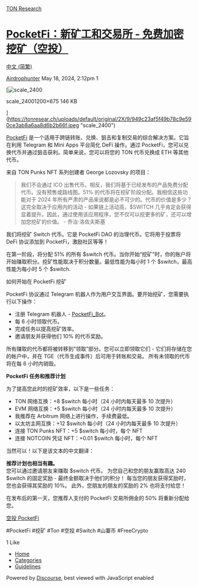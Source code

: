 [TON Research](/)

# [PocketFi：新矿工和交易所 - 免费加密挖矿（空投）](/t/pocketfi/18520)

[中文 (简繁)](/c/zh/48) 

    

[Airdrophunter](https://tonresear.ch/u/Airdrophunter)   May 18, 2024, 2:12pm  1

[![scale_2400](https://tonresear.ch/uploads/default/optimized/2X/9/949c23af5f49b78c9e590ce3ab8a6aa8d6b2b66f_2_690x388.jpeg)

scale\_24001200×675 146 KB

](https://tonresear.ch/uploads/default/original/2X/9/949c23af5f49b78c9e590ce3ab8a6aa8d6b2b66f.jpeg "scale_2400")

[PocketFi](https://t.me/pocketfi_bot/Mining?startapp=385084620) 是一个适用于跨链转账、兑换、狙击和复制交易的综合解决方案。它旨在利用 Telegram 和 Mini Apps 平台简化 DeFi 操作。通过 PocketFi，您可以兑换代币并通过狙击获利。简单来说，您可以将您的 TON 代币兑换成 ETH 等其他代币。

来自 TON Punks NFT 系列创建者 George Lozovsky 的项目：

> 我们不会通过 ICO 出售代币。相反，我们将基于已经发布的产品免费分配代币。没有预售或路线图。51% 的代币将在挖矿阶段分配。我相信这些功能对于 2024 年所有严肃的产品来说都是必不可少的。代币的价值是多少？这完全取决于应用内的活动 - 如果链上活动高，$SWITCH 几乎肯定会获得显着提升。因此，通过使用该应用程序，您不仅可以挖更多的矿，还可以增加您挖矿的价值。 - 乔治·洛佐夫斯基

我们将挖矿 Switch 代币。它是 PocketFi DAO 的治理代币。它将用于投票将 DeFi 协议添加到 PocketFi，激励社区等等！

在第一阶段，将分配 51% 的所有 $switch 代币。当你开始“挖矿”时，你的账户将开始赚取积分。挖矿性能取决于积分数量。最低性能为每小时 1 个 $switch，最高性能为每小时 5 个 $switch.

如何开始在 PocketFi 挖矿

PocketFi 协议通过 Telegram 机器人作为用户交互界面。要开始挖矿，您需要执行以下操作：

*   注册 Telegram 机器人 - [PocketFi\_Bot](https://t.me/pocketfi_bot/Mining?startapp=385084620)。
*   每 6 小时领取代币。
*   完成任务以提高挖矿效率。
*   邀请朋友并获得他们 10% 的代币奖励。

所有赚取的代币都将被转移到“领取”部分。您可以立即领取它们 - 它们将存储在您的帐户中，并在 TGE（代币生成事件）后可用于转账和交易。 所有未领取的代币将在每 6 小时内销毁。

**PocketFi 任务和推荐计划**

为了提高您此时的挖矿效率，以下是一些任务：

*   TON 网络互换：+8 $switch 每小时（24 小时内每天最多 10 次提升）
*   EVM 网络互换：+5 $switch 每小时（24 小时内每天最多 10 次提升）
*   我推荐在 Arbitrum 网络上进行操作，手续费最低。
*   以太坊主网互换：+12 $switch 每小时（24 小时内每天最多 10 次提升）
*   连接 TON Punks NFT：+5 $switch 每小时，每个 NFT
*   连接 NOTCOIN 凭证 NFT：+0.01 $switch 每小时，每个 NFT

当然可以！以下是该文本的中文翻译：

**推荐计划也相当有趣。**  
您可以通过邀请朋友来赚取 $switch 代币。 为您自己和您的朋友赢取高达 240 $switch 的固定奖励 - 最终金额取决于他们的积分！ 每当您的朋友获得奖励时，您也会获得其奖励的 10%。 此外，您朋友的朋友的奖励的 2% 也将支付给您！

在发布后的第一天，您推荐人支付的 PocketFi 交易所佣金的 50% 将重新分配给您。

[空投 PocketFi](https://t.me/pocketfi_bot/Mining?startapp=385084620)

#PocketFi #挖矿 #Ton #空投 #Switch #山寨币 #FreeCrypto

  1 Like

*   [Home](/)
*   [Categories](/categories)
*   [Guidelines](/guidelines)

Powered by [Discourse](https://www.discourse.org), best viewed with JavaScript enabled
